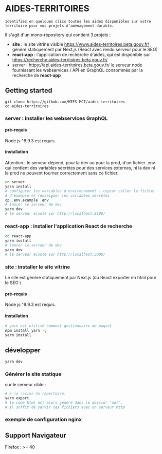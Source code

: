 # AIDES-TERRITOIRES

`Identifiez en quelques clics toutes les aides disponibles sur votre territoire pour vos projets d'aménagement durable.`

Il s'agit d'un mono-repository qui contient 3 projets :

- **site** : le site vitrine visible https://www.aides-territoires.beta.gouv.fr/ , généré statiquement par Next.js (React avec rendu serveur pour le SEO)
- **react-app** : l'application de recherche d'aides, qui est disponible sur https://recherche.aides-territoires.beta.gouv.fr/
- server : https://api.aides-territoires.beta.gouv.fr/ le serveur node fournissant les webservices / API en GraphQL consommés par la recherche de **react-app**

## Getting started

```
git clone https://github.com/MTES-MCT/aides-territoires
cd aides-territoires
```

### server : installer les webservices GraphQL

#### pré-requis

Node js ^8.9.3 est requis.

#### installation

Attention : le serveur dépend, pour la dev ou pour la prod, d'un fichier .env
qui contient des variables secrètes pour des services externes, ni la dev ni la prod ne peuvent tourner correctement sans ce fichier.

```sh
cd server
yarn install
# configurer les variables d'environnement : copier coller le fichier
# d'exemple et renseigner les variables secrètes
cp .env.example .env
# lancer le serveur de dev
yarn dev
# le serveur écoute sur http://localhost:8100/
```

### react-app : installer l'application React de recherche

```sh
cd react-app
yarn install
# lancer le serveur de dev
yarn dev
# le serveur écoute sur http://localhost:3000/
```

### site : installer le site vitrine

Le site est généré statiquement par Next.js (du React exporter en html pour le SEO )

#### pré-requis

Node js ^8.9.3 est requis.

#### installation

```sh
# yarn est utilisé comment gestionnaire de paquet
npm install yarn -g
yarn install
```

## développer

```sh
yarn dev
```

### Générer le site statique

sur le serveur cible :

```sh
# à la racine du répertoire:
yarn export
# le code html est alors généré dans le dossier "out".
# il suffit de servir ces fichiers avec un serveur http
```

### exemple de configuration nginx

## Support Navigateur

Firefox : >= 40
